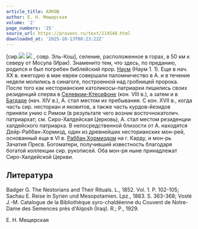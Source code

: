 ```yaml
---
article_title: АЛКОШ
author: Е. Н. Мещерская
volume: '2'
page_numbers: '25'
source_url: https://pravenc.ru/text/114540.html
downloaded_at: '2025-10-13T08:23:22Z'
---
```


[сир.![](<https://pravenc.ru/char/26094/ /image.png>) ![](<https://pravenc.ru/char/26094/ x83Ox7ecx40/image.png>) , совр. Эль-Кош], селение, расположенное в горах, в 50 км к северу от Мосула (Ирак). Знаменито тем, что здесь, по преданию, родился и был погребен библейский прор. [Наум](https://pravenc.ru/text/Наум.html) (Наум 1. 1). Еще в нач. ХХ в. ежегодно в мае евреи совершали паломничество в А. и в течение недели молились в синагоге, построенной над гробницей пророка. После того как несторианские католикосы-патриархи лишились своих резиденций сперва в [Селевкии-Ктесифоне](https://pravenc.ru/text/Селевкии-Ктесифоне.html) (кон. VIII в.), а затем и в [Багдаде](https://pravenc.ru/text/Багдаде.html) (нач. XIV в.), А. стал местом их пребывания. С кон. XVII в., когда часть сир. несториан и яковитов, а также часть курдов-йезидов приняли унию с Римом (в результате чего возник восточнокатолич. патриархат; см. Сиро-Халдейская Церковь), А. стал местом резиденции халдейского патриарха. В непосредственной близости от А. находятся Дейр-Раббан-Хормизд, один из древнейших несторианских мон-рей, основанный еще в VI в. [Раббан Хормиздом](<https://pravenc.ru/text/Раббан Хормиздом.html>) на г. Карду, и мон-рь Зачатия Пресв. Богоматери, получивший известность благодаря богатой коллекции сир. рукописей. Оба мон-ря ныне принадлежат Сиро-Халдейской Церкви.

## Литература

Badger G. The Nestorians and Their Rituals. L., 1852. Vol. 1. P. 102-105; Sachau E. Reise in Syrien und Mesopotamien. Lpz., 1883. S. 363-368; Vosté J.-M. Catalogue de la Bibliothèque syro-chaldéenne du Couvent de Notre-Dame des Semences près d'Alqosh (Iraq). R.; P., 1929.

Е. Н. Мещерская

